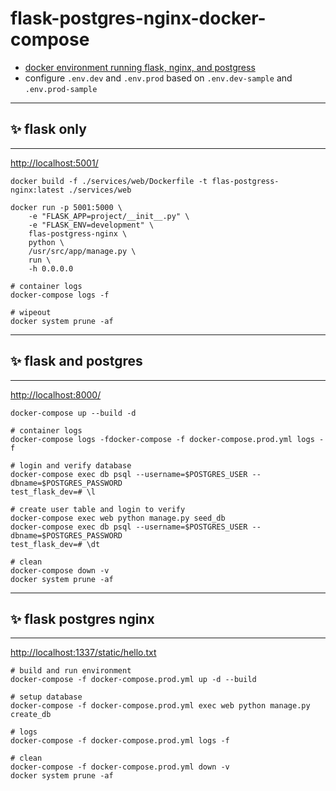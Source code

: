 # flask-postgres-nginx-docker-compose
- [docker environment running flask, nginx, and postgress](https://testdriven.io/blog/dockerizing-flask-with-postgres-gunicorn-and-nginx/)
- configure `.env.dev` and `.env.prod` based on `.env.dev-sample` and `.env.prod-sample`


***
## ✨ flask only
***
[http://localhost:5001/](http://localhost:5001/)
```shell
docker build -f ./services/web/Dockerfile -t flas-postgress-nginx:latest ./services/web

docker run -p 5001:5000 \
    -e "FLASK_APP=project/__init__.py" \
    -e "FLASK_ENV=development" \
    flas-postgress-nginx \
    python \
    /usr/src/app/manage.py \
    run \
    -h 0.0.0.0
```
```shell
# container logs
docker-compose logs -f

# wipeout
docker system prune -af
```


***
## ✨ flask and postgres
***
[http://localhost:8000/](http://localhost:8000/)
```shell
docker-compose up --build -d

# container logs
docker-compose logs -fdocker-compose -f docker-compose.prod.yml logs -f
```

```shell
# login and verify database
docker-compose exec db psql --username=$POSTGRES_USER --dbname=$POSTGRES_PASSWORD
test_flask_dev=# \l

# create user table and login to verify
docker-compose exec web python manage.py seed_db
docker-compose exec db psql --username=$POSTGRES_USER --dbname=$POSTGRES_PASSWORD
test_flask_dev=# \dt
```

```shell
# clean
docker-compose down -v
docker system prune -af
```


***
## ✨ flask postgres nginx 
***
[http://localhost:1337/static/hello.txt](http://localhost:1337/static/hello.txt)
```shell
# build and run environment 
docker-compose -f docker-compose.prod.yml up -d --build

# setup database
docker-compose -f docker-compose.prod.yml exec web python manage.py create_db
```

```shell
# logs
docker-compose -f docker-compose.prod.yml logs -f

# clean
docker-compose -f docker-compose.prod.yml down -v
docker system prune -af
```